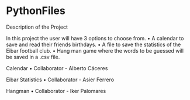 # PythonFiles

Description of the Project

In this project the user will have 3 options to choose from.
•	A calendar to save and read their friends birthdays.
•	A file to save the statistics of the Eibar football club.
•	Hang man game where the words to be guessed will be saved in a .csv file.

Calendar
•	Collaborator - Alberto Cáceres

Eibar Statistics
•	Collaborator - Asier Ferrero

Hangman
•	Collaborator - Iker Palomares
